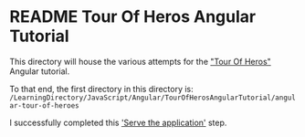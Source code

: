 # README Tour Of Heros Angular Tutorial

This directory will house the various attempts for the ["Tour Of Heros"](https://angular.io/tutorial#tour-of-heroes-app-and-tutorial) Angular tutorial.

To that end, the first directory in this directory is:
`/LearningDirectory/JavaScript/Angular/TourOfHerosAngularTutorial/angular-tour-of-heroes`

I successfully completed this ['Serve the application'](https://angular.io/tutorial/toh-pt0#serve-the-application) step.